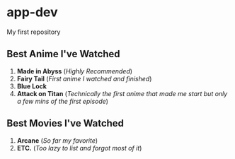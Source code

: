 # app-dev
My first repository
## Best Anime I've Watched
1. **Made in Abyss** (*Highly Recommended*)
2. **Fairy Tail** (*First anime I watched and finished*)
3. **Blue Lock**
4. **Attack on Titan** (*Technically the first anime that made me start but only a few mins of the first episode*)
## Best Movies I've Watched
1. **Arcane** (*So far my favorite*)
2. **ETC.** (*Too lazy to list and forgot most of it*)
